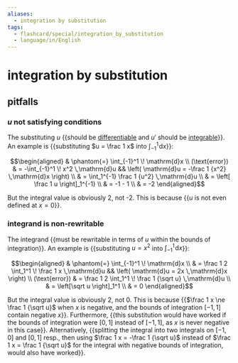```yaml
---
aliases:
  - integration by substitution
tags:
  - flashcard/special/integration_by_substitution
  - language/in/English
---
```


# integration by substitution

## pitfalls

### _u_ not satisfying conditions

The substituting $u$ {{should be [differentiable](../general/differentiable%20function.md) and $u'$ should be [integrable](../general/integral.md)}}. An example is {{substituting $u = \frac 1 x$ into $\int_{-1}^1 \! \mathrm{d}x$}}: <!--SR:!2024-04-24,4,270!2024-04-24,4,270-->

$$\begin{aligned}
& \phantom{=} \int_{-1}^1 \! \mathrm{d}x \\
(\text{error}) & = -\int_{-1}^1 \! x^2 \,\mathrm{d}u && \left( \mathrm{d}u = -\frac 1 {x^2} \,\mathrm{d}x \right) \\
& = \int_1^{-1} \frac 1 {u^2} \,\mathrm{d}u \\
& = \left[ \frac 1 u \right]_1^{-1} \\
& = -1 - 1 \\
& = -2
\end{aligned}$$

But the integral value is obviously 2, not -2. This is because {{$u$ is not even defined at $x = 0$}}. <!--SR:!2024-04-24,4,270-->

### integrand is non-rewritable

The integrand {{must be rewritable in terms of $u$ within the bounds of integration}}. An example is {{substituting $u = x^2$ into $\int_{-1}^1 \! \mathrm{d}x$}}: <!--SR:!2024-04-24,4,270!2024-05-06,13,270-->

$$\begin{aligned}
& \phantom{=} \int_{-1}^1 \! \mathrm{d}x \\
& = \frac 1 2 \int_1^1 \! \frac 1 x \,\mathrm{d}u && \left( \mathrm{d}u = 2x \,\mathrm{d}x \right) \\
(\text{error}) & = \frac 1 2 \int_1^1 \! \frac 1 {\sqrt u} \,\mathrm{d}u \\
& = \left[\sqrt u \right]_1^1 \\
& = 0
\end{aligned}$$

But the integral value is obviously 2, not 0. This is because {{$\frac 1 x \ne \frac 1 {\sqrt u}$ when $x$ is negative, and the bounds of integration $[-1, 1]$ contain negative $x$}}. Furthermore, {{this substitution would have worked if the bounds of integration were $[0, 1]$ instead of $[-1, 1]$, as $x$ is never negative in this case}}. Alternatively, {{splitting the integral into two integrals on $[-1, 0]$ and $[0, 1]$ resp., then using $\frac 1 x = -\frac 1 {\sqrt u}$ instead of $\frac 1 x = \frac 1 {\sqrt u}$ for the integral with negative bounds of integration, would also have worked}}. <!--SR:!2024-04-24,4,270!2024-04-24,4,270!2024-05-01,8,250-->
